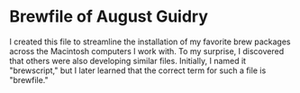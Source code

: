 # Brewfile of August Guidry

I created this file to streamline the installation of my favorite brew packages across the Macintosh computers I work with. To my surprise, I discovered that others were also developing similar files. Initially, I named it "brewscript," but I later learned that the correct term for such a file is "brewfile."

